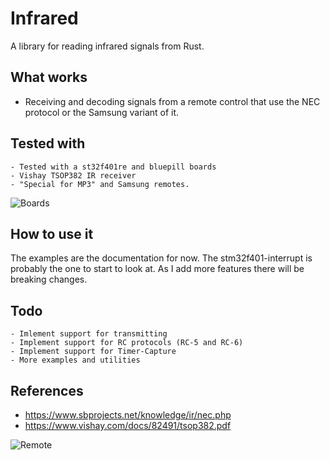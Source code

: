 # Infrared
A library for reading infrared signals from Rust.

## What works 
 - Receiving and decoding signals from a remote control that use the NEC protocol or the Samsung variant of it.

## Tested with
    - Tested with a st32f401re and bluepill boards
    - Vishay TSOP382 IR receiver
    - "Special for MP3" and Samsung remotes.


![Boards](http://jott.se/wordpress/wp-content/uploads/2019/06/boards_small.jpg)

## How to use it

The examples are the documentation for now. The stm32f401-interrupt is probably the one to start to look at.
As I add more features there will be breaking changes. 

## Todo
    - Imlement support for transmitting
    - Implement support for RC protocols (RC-5 and RC-6)
    - Implement support for Timer-Capture
    - More examples and utilities
    
## References

 * https://www.sbprojects.net/knowledge/ir/nec.php
 * https://www.vishay.com/docs/82491/tsop382.pdf

![Remote](http://jott.se/wordpress/wp-content/uploads/2019/06/remote_small.jpg)
    

